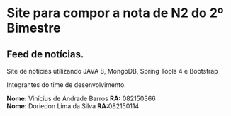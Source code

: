 <h1>Site para compor a nota de N2 do 2º Bimestre</h1>
<h2>Feed de notícias.</h2>
Site de notícias utilizando JAVA 8, MongoDB, Spring Tools 4 e Bootstrap

Integrantes do time de desenvolvimento.

<strong>Nome:</strong> Vinícius de Andrade Barros <strong>RA:</strong> 082150366 <br/>
<strong>Nome:</strong> Doriedon Lima da Silva <strong>RA:</strong>082150114
